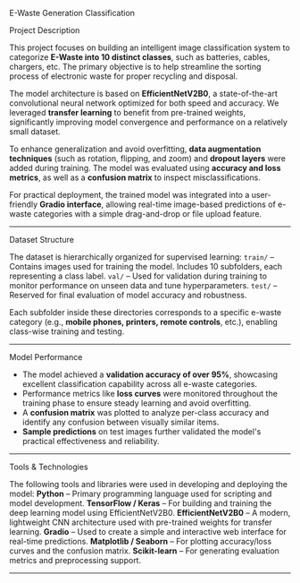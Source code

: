 

E-Waste Generation Classification

Project Description

This project focuses on building an intelligent image classification system to categorize **E-Waste into 10 distinct classes**, such as batteries, cables, chargers, etc. The primary objective is to help streamline the sorting process of electronic waste for proper recycling and disposal.

The model architecture is based on **EfficientNetV2B0**, a state-of-the-art convolutional neural network optimized for both speed and accuracy. We leveraged **transfer learning** to benefit from pre-trained weights, significantly improving model convergence and performance on a relatively small dataset.

To enhance generalization and avoid overfitting, **data augmentation techniques** (such as rotation, flipping, and zoom) and **dropout layers** were added during training. The model was evaluated using **accuracy and loss metrics**, as well as a **confusion matrix** to inspect misclassifications.

For practical deployment, the trained model was integrated into a user-friendly **Gradio interface**, allowing real-time image-based predictions of e-waste categories with a simple drag-and-drop or file upload feature.

---

Dataset Structure

The dataset is hierarchically organized for supervised learning:
`train/` – Contains images used for training the model. Includes 10 subfolders, each representing a class label.
`val/` – Used for validation during training to monitor performance on unseen data and tune hyperparameters.
`test/` – Reserved for final evaluation of model accuracy and robustness.

Each subfolder inside these directories corresponds to a specific e-waste category (e.g., **mobile phones, printers, remote controls**, etc.), enabling class-wise training and testing.

---

Model Performance

* The model achieved a **validation accuracy of over 95%**, showcasing excellent classification capability across all e-waste categories.
* Performance metrics like **loss curves** were monitored throughout the training phase to ensure steady learning and avoid overfitting.
* A **confusion matrix** was plotted to analyze per-class accuracy and identify any confusion between visually similar items.
* **Sample predictions** on test images further validated the model's practical effectiveness and reliability.

---

Tools & Technologies

The following tools and libraries were used in developing and deploying the model:
**Python** – Primary programming language used for scripting and model development.
**TensorFlow / Keras** – For building and training the deep learning model using EfficientNetV2B0.
**EfficientNetV2B0** – A modern, lightweight CNN architecture used with pre-trained weights for transfer learning.
**Gradio** – Used to create a simple and interactive web interface for real-time predictions.
**Matplotlib / Seaborn** – For plotting accuracy/loss curves and the confusion matrix.
**Scikit-learn** – For generating evaluation metrics and preprocessing support.

---

